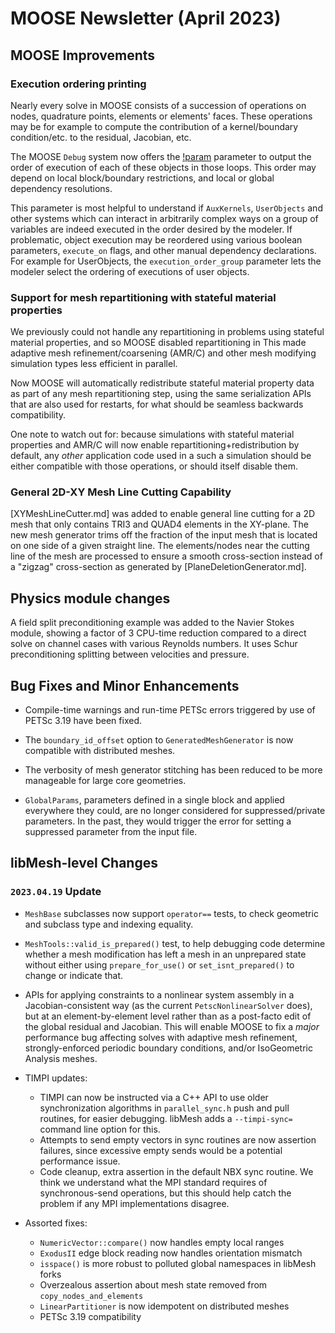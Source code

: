 # MOOSE Newsletter (April 2023)

## MOOSE Improvements

### Execution ordering printing

Nearly every solve in MOOSE consists of a succession of operations on nodes, quadrature points,
elements or elements' faces. These operations may be for example to compute the contribution of a
kernel/boundary condition/etc. to the residual, Jacobian, etc.

The MOOSE `Debug` system now offers the [!param](/Debug/show_execution_order) parameter to output the
order of execution of each of these objects in those loops. This order may depend on local block/boundary
restrictions, and local or global dependency resolutions.

This parameter is most helpful to understand if `AuxKernels`, `UserObjects` and other systems which can
interact in arbitrarily complex ways on a group of variables are indeed executed in the order desired
by the modeler. If problematic, object execution may be reordered using various boolean parameters,
`execute_on` flags, and other manual dependency declarations.
For example for UserObjects, the `execution_order_group` parameter lets the modeler
select the ordering of executions of user objects.

### Support for mesh repartitioning with stateful material properties

We previously could not handle any repartitioning in problems using
stateful material properties, and so MOOSE disabled repartitioning in
This made adaptive mesh refinement/coarsening (AMR/C) and other mesh
modifying simulation types less efficient in parallel.

Now MOOSE will automatically redistribute stateful material property
data as part of any mesh repartitioning step, using the same
serialization APIs that are also used for restarts, for what should be
seamless backwards compatibility.

One note to watch out for: because simulations with stateful material
properties and AMR/C will now enable repartitioning+redistribution by
default, any *other* application code used in a such a simulation
should be either compatible with those operations, or should itself
disable them.

### General 2D-XY Mesh Line Cutting Capability

[XYMeshLineCutter.md] was added to enable general line cutting for a 2D mesh that only contains TRI3 and QUAD4 elements in the XY-plane. The new mesh generator trims off the fraction of the input mesh that is located on one side of a given straight line. The elements/nodes near the cutting line of the mesh are processed to ensure a smooth cross-section instead of a "zigzag" cross-section as generated by [PlaneDeletionGenerator.md].

## Physics module changes

A field split preconditioning example was added to the Navier Stokes module, showing
a factor of 3 CPU-time reduction compared to a direct solve on channel cases with various Reynolds numbers. It uses
Schur preconditioning splitting between velocities and pressure.

## Bug Fixes and Minor Enhancements

- Compile-time warnings and run-time PETSc errors triggered by use of
  PETSc 3.19 have been fixed.

- The `boundary_id_offset` option to `GeneratedMeshGenerator` is now
  compatible with distributed meshes.

- The verbosity of mesh generator stitching has been reduced to be more
  manageable for large core geometries.

- `GlobalParams`, parameters defined in a single block and applied everywhere they
  could, are no longer considered for suppressed/private parameters. In the past,
  they would trigger the error for setting a suppressed parameter from the input file.


## libMesh-level Changes

### `2023.04.19` Update

- `MeshBase` subclasses now support `operator==` tests, to check geometric
  and subclass type and indexing equality.
- `MeshTools::valid_is_prepared()` test, to help debugging code
  determine whether a mesh modification has left a mesh in an
  unprepared state without either using `prepare_for_use()` or
  `set_isnt_prepared()` to change or indicate that.
- APIs for applying constraints to a nonlinear system assembly in a
  Jacobian-consistent way (as the current `PetscNonlinearSolver`
  does), but at an element-by-element level rather than as a
  post-facto edit of the global residual and Jacobian.  This will
  enable MOOSE to fix a *major* performance bug affecting solves with
  adaptive mesh refinement, strongly-enforced periodic boundary
  conditions, and/or IsoGeometric Analysis meshes.

- TIMPI updates:

  - TIMPI can now be instructed via a C++ API to use older
    synchronization algorithms in `parallel_sync.h` push and pull
    routines, for easier debugging.  libMesh adds a `--timpi-sync=`
    command line option for this.
  - Attempts to send empty vectors in sync routines are now assertion
    failures, since excessive empty sends would be a potential
    performance issue.
  - Code cleanup, extra assertion in the default NBX sync routine.  We
    think we understand what the MPI standard requires of
    synchronous-send operations, but this should help catch the
    problem if any MPI implementations disagree.

- Assorted fixes:

  - `NumericVector::compare()` now handles empty local ranges
  - `ExodusII` edge block reading now handles orientation mismatch
  - `isspace()` is more robust to polluted global namespaces in libMesh
    forks
  - Overzealous assertion about mesh state removed from
    `copy_nodes_and_elements`
  - `LinearPartitioner` is now idempotent on distributed meshes
  - PETSc 3.19 compatibility
